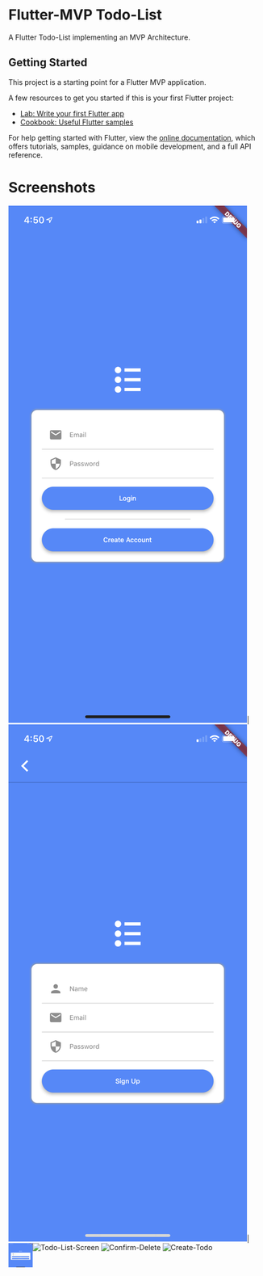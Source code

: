 # Flutter-MVP Todo-List

A Flutter Todo-List implementing an MVP Architecture.

## Getting Started

This project is a starting point for a Flutter MVP application.

A few resources to get you started if this is your first Flutter project:

- [Lab: Write your first Flutter app](https://flutter.io/docs/get-started/codelab)
- [Cookbook: Useful Flutter samples](https://flutter.io/docs/cookbook)

For help getting started with Flutter, view the 
[online documentation](https://flutter.io/docs), which offers tutorials, 
samples, guidance on mobile development, and a full API reference.

# Screenshots
![SignIn-Screen](https://github.com/akinsete/Flutter-Todo-MVP-App/blob/master/assets/images/sign_in.png)|
![SignUp-Screen](https://github.com/akinsete/Flutter-Todo-MVP-App/blob/master/assets/images/sign_up.png)|
![Todo-List-Screen](https://github.com/akinsete/Flutter-Todo-MVP-App/blob/master/assets/images/todo_list.png=100x150)
![Confirm-Delete](https://github.com/akinsete/Flutter-Todo-MVP-App/blob/master/assets/images/confirm_delete.png=100x150)
![Create-Todo](https://github.com/akinsete/Flutter-Todo-MVP-App/blob/master/assets/images/create_todo.png=100x150)
<img src="https://github.com/akinsete/Flutter-Todo-MVP-App/blob/master/assets/images/sign_in.png" align="left" height="48" width="48" >
